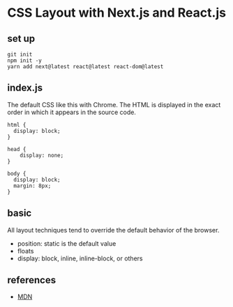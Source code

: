# CSS Layout with Next.js and React.js

## set up
```
git init
npm init -y
yarn add next@latest react@latest react-dom@latest
```

## index.js
The default CSS like this with Chrome. The HTML is displayed in the exact order in which it appears in the source code.
```
html {
  display: block;
}

head {
    display: none;
}

body {
  display: block;
  margin: 8px;
}
```

## basic
All layout techniques tend to override the default behavior of the browser.
* position: static is the default value
* floats
* display: block, inline, inline-block, or others

## references
* [MDN](https://developer.mozilla.org/en-US/docs/Learn/CSS/CSS_layout/Introduction)

